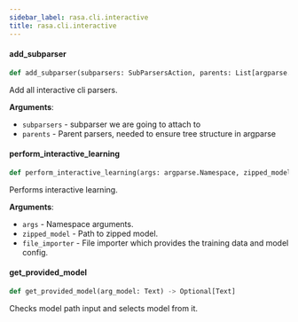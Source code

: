 ```yaml
---
sidebar_label: rasa.cli.interactive
title: rasa.cli.interactive
---
```

#### add\_subparser

```python
def add_subparser(subparsers: SubParsersAction, parents: List[argparse.ArgumentParser]) -> None
```

Add all interactive cli parsers.

**Arguments**:

- `subparsers` - subparser we are going to attach to
- `parents` - Parent parsers, needed to ensure tree structure in argparse

#### perform\_interactive\_learning

```python
def perform_interactive_learning(args: argparse.Namespace, zipped_model: Text, file_importer: TrainingDataImporter) -> None
```

Performs interactive learning.

**Arguments**:

- `args` - Namespace arguments.
- `zipped_model` - Path to zipped model.
- `file_importer` - File importer which provides the training data and model config.

#### get\_provided\_model

```python
def get_provided_model(arg_model: Text) -> Optional[Text]
```

Checks model path input and selects model from it.

